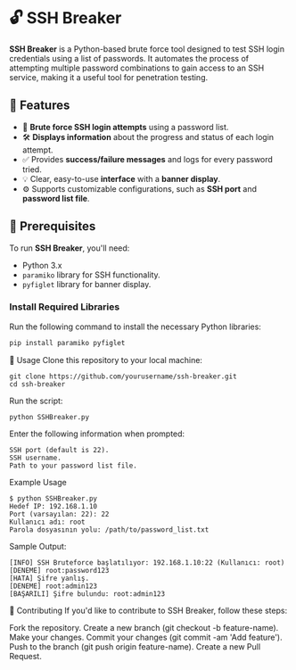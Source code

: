 # 🔓 **SSH Breaker**

**SSH Breaker** is a Python-based brute force tool designed to test SSH login credentials using a list of passwords. It automates the process of attempting multiple password combinations to gain access to an SSH service, making it a useful tool for penetration testing.

## 🚀 Features

- 🔐 **Brute force SSH login attempts** using a password list.
- 🛠️ **Displays information** about the progress and status of each login attempt.
- ✅ Provides **success/failure messages** and logs for every password tried.
- 💡 Clear, easy-to-use **interface** with a **banner display**.
- ⚙️ Supports customizable configurations, such as **SSH port** and **password list file**.

## 📝 Prerequisites

To run **SSH Breaker**, you'll need:

- Python 3.x
- `paramiko` library for SSH functionality.
- `pyfiglet` library for banner display.

### Install Required Libraries

Run the following command to install the necessary Python libraries:

```bash
pip install paramiko pyfiglet
```
🔧 Usage
Clone this repository to your local machine:

```Copy code
git clone https://github.com/yourusername/ssh-breaker.git
cd ssh-breaker
```
Run the script:

```Copy code
python SSHBreaker.py
```
Enter the following information when prompted:
```Target IP address (e.g., 192.168.1.10).
SSH port (default is 22).
SSH username.
Path to your password list file.
```

Example Usage

```Copy code
$ python SSHBreaker.py
Hedef IP: 192.168.1.10
Port (varsayılan: 22): 22
Kullanıcı adı: root
Parola dosyasının yolu: /path/to/password_list.txt
```

Sample Output:

```Copy code
[INFO] SSH Bruteforce başlatılıyor: 192.168.1.10:22 (Kullanıcı: root)
[DENEME] root:password123
[HATA] Şifre yanlış.
[DENEME] root:admin123
[BAŞARILI] Şifre bulundu: root:admin123
```
🤝 Contributing
If you'd like to contribute to SSH Breaker, follow these steps:

Fork the repository.
Create a new branch (git checkout -b feature-name).
Make your changes.
Commit your changes (git commit -am 'Add feature').
Push to the branch (git push origin feature-name).
Create a new Pull Request.

